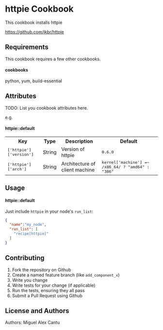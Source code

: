 httpie Cookbook
===============
This cookbook installs httpie 

https://github.com/jkbr/httpie

Requirements
------------
This cookbook requires a few other cookbooks. 

#### cookbooks 
python,
yum, 
build-essential 

Attributes
----------
TODO: List you cookbook attributes here.

e.g.
#### httpie::default
<table>
  <tr>
    <th>Key</th>
    <th>Type</th>
    <th>Description</th>
    <th>Default</th>
  </tr>
  <tr>
    <td><tt>['httpie']['version']</tt></td>
    <td>String</td>
    <td>Version of httpie</td>
    <td><tt>0.6.0</tt></td>
  </tr>
  <tr> 
    <td><tt>['httpie']['arch']</tt></td> 
    <td>String</td> 
    <td>Architecture of client machine</td> 
    <td><tt>kernel['machine'] =~ /x86_64/ ? "amd64" : "386" 
</table>

Usage
-----
#### httpie::default

Just include `httpie` in your node's `run_list`:

```json
{
  "name":"my_node",
  "run_list": [
    "recipe[httpie]"
  ]
}
```

Contributing
------------

1. Fork the repository on Github
2. Create a named feature branch (like `add_component_x`)
3. Write you change
4. Write tests for your change (if applicable)
5. Run the tests, ensuring they all pass
6. Submit a Pull Request using Github

License and Authors
-------------------
Authors: Miguel Alex Cantu
